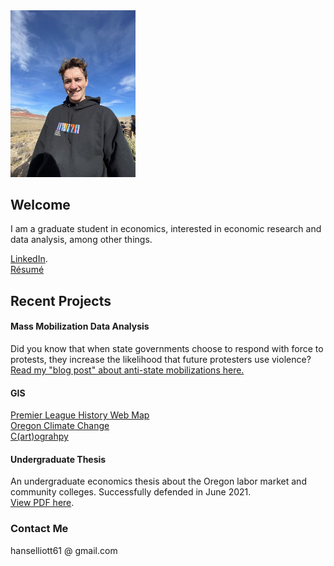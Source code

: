 <img src="me.jpg" alt="me" width="200"/>

## Welcome
I am a graduate student in economics, interested in economic research and data analysis, among other things.  

[LinkedIn](https://www.linkedin.com/in/hans-elliott/).  
[Résumé](https://hans-elliott99.github.io/Resume.html)

## Recent Projects
#### Mass Mobilization Data Analysis
Did you know that when state governments choose to respond with force to protests, they increase the likelihood that future protesters use violence?
[Read my "blog post" about anti-state mobilizations here.](https://hans-elliott99.github.io/MassMobilBlogPost.html)

#### GIS
[Premier League History Web Map](https://hans-elliott99.github.io/PLHistoryPost.html)  
[Oregon Climate Change](https://hans-elliott99.github.io/GIS_I_Project.html)  
[C(art)ograhpy](https://hans-elliott99.github.io/C-art-ography.html)  


#### Undergraduate Thesis
An undergraduate economics thesis about the Oregon labor market and community colleges. Successfully defended in June 2021.  
[View PDF here](https://hans-elliott99.github.io/HansElliott_Thesis.pdf).


### Contact Me
hanselliott61 @ gmail.com
